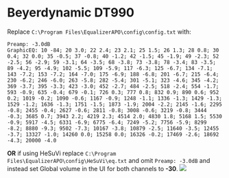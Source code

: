 # Beyerdynamic DT990
Replace `C:\Program Files\EqualizerAPO\config\config.txt` with:
```
Preamp: -3.0dB
GraphicEQ: 10 -84; 20 3.0; 22 2.4; 23 2.1; 25 1.5; 26 1.3; 28 0.8; 30 0.4; 32 0.0; 35 -0.5; 37 -0.8; 40 -1.2; 42 -1.5; 45 -1.9; 49 -2.3; 52 -2.5; 56 -2.9; 59 -3.1; 64 -3.5; 68 -3.8; 73 -3.8; 78 -3.4; 83 -3.5; 89 -4.2; 95 -4.9; 102 -5.5; 109 -5.9; 117 -6.3; 125 -6.7; 134 -7.1; 143 -7.2; 153 -7.2; 164 -7.0; 175 -6.9; 188 -6.8; 201 -6.7; 215 -6.4; 230 -6.2; 246 -6.0; 263 -5.8; 282 -5.4; 301 -5.1; 323 -4.6; 345 -4.2; 369 -3.7; 395 -3.3; 423 -3.0; 452 -2.7; 484 -2.5; 518 -2.4; 554 -1.7; 593 -0.9; 635 -0.4; 679 -0.1; 726 0.3; 777 0.8; 832 0.9; 890 0.6; 952 0.2; 1019 -0.2; 1090 -0.6; 1167 -0.9; 1248 -1.1; 1336 -1.3; 1429 -1.3; 1529 -1.2; 1636 -1.3; 1751 -1.5; 1873 -1.9; 2004 -2.2; 2145 -1.6; 2295 -0.8; 2455 -0.4; 2627 -0.6; 2811 -0.8; 3008 -0.6; 3219 -0.8; 3444 -0.3; 3685 0.7; 3943 2.2; 4219 2.3; 4514 2.0; 4830 1.8; 5168 1.5; 5530 -0.9; 5917 -4.5; 6331 -6.9; 6775 -6.4; 7249 -5.2; 7756 -5.9; 8299 -8.2; 8880 -9.3; 9502 -7.3; 10167 -3.8; 10879 -2.5; 11640 -3.5; 12455 -3.7; 13327 -1.0; 14260 0.0; 15258 0.0; 16326 -0.2; 17469 -2.6; 18692 -4.3; 20000 -4.0
```
**OR** if using HeSuVi replace `C:\Program Files\EqualizerAPO\config\HeSuVi\eq.txt` and omit `Preamp: -3.0dB` and instead set Global volume in the UI for both channels to **-30**.
![](https://raw.githubusercontent.com/jaakkopasanen/AutoEq/master/results/Innerfidelity%202017/headphoncecom/onear/Beyerdynamic%20DT990/Beyerdynamic%20DT990.png)